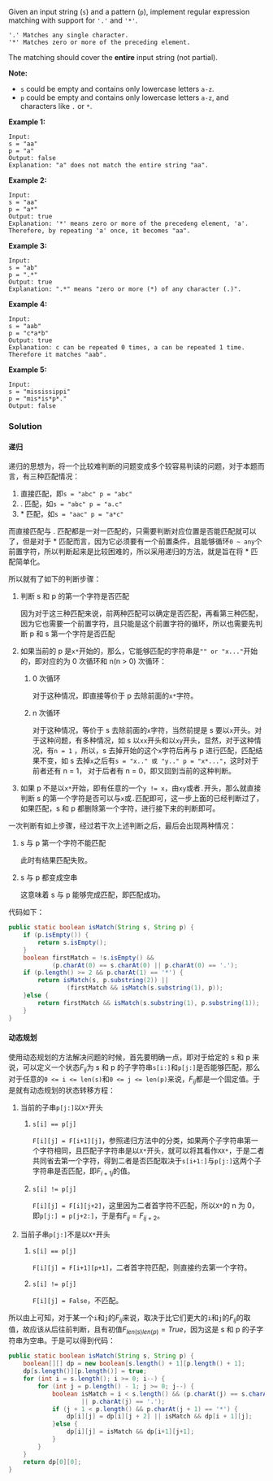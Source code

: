 Given an input string (`s`) and a pattern (`p`), implement regular expression matching with support for `'.'` and `'*'`.

```
'.' Matches any single character.
'*' Matches zero or more of the preceding element.
```

The matching should cover the **entire** input string (not partial).

**Note:**

-   `s` could be empty and contains only lowercase letters `a-z`.
-   `p` could be empty and contains only lowercase letters `a-z`, and characters like `.` or `*`.

**Example 1:**

```
Input:
s = "aa"
p = "a"
Output: false
Explanation: "a" does not match the entire string "aa".
```

**Example 2:**

```
Input:
s = "aa"
p = "a*"
Output: true
Explanation: '*' means zero or more of the precedeng element, 'a'. Therefore, by repeating 'a' once, it becomes "aa".
```

**Example 3:**

```
Input:
s = "ab"
p = ".*"
Output: true
Explanation: ".*" means "zero or more (*) of any character (.)".
```

**Example 4:**

```
Input:
s = "aab"
p = "c*a*b"
Output: true
Explanation: c can be repeated 0 times, a can be repeated 1 time. Therefore it matches "aab".
```

**Example 5:**

```
Input:
s = "mississippi"
p = "mis*is*p*."
Output: false
```

### Solution

#### 递归

递归的思想为，将一个比较难判断的问题变成多个较容易判读的问题，对于本题而言，有三种匹配情况：

1.  直接匹配，即`s = "abc" p = "abc"`
2.  . 匹配，如`s = "abc" p = "a.c"`
3.  \* 匹配，如`s = "aac" p = "a*c"`

而直接匹配与 . 匹配都是一对一匹配的，只需要判断对应位置是否能匹配就可以了，但是对于 \* 匹配而言，因为它必须要有一个前置条件，且能够循环`0 ~ any`个前置字符，所以判断起来是比较困难的，所以采用递归的方法，就是旨在将 \* 匹配简单化。

所以就有了如下的判断步骤：

1.  判断 s 和 p 的第一个字符是否匹配

    因为对于这三种匹配来说，前两种匹配可以确定是否匹配，再看第三种匹配，因为它也需要一个前置字符，且只能是这个前置字符的循环，所以也需要先判断 p 和 s 第一个字符是否匹配

2.  如果当前的 p 是`x*`开始的，那么，它能够匹配的字符串是`"" or "x..."`开始的，即对应的为 0 次循环和 n(n > 0) 次循环：

    1.  0 次循环

        对于这种情况，即直接等价于 p 去除前面的`x*`字符。

    2.  n 次循环

        对于这种情况，等价于 s 去除前面的`x`字符，当然前提是 s 要以`x`开头。对于这种问题，有多种情况，如 s 以`xx`开头和以`xy`开头，显然，对于这种情况，有`n = 1` ，所以，s 去掉开始的这个`x`字符后再与 p 进行匹配，匹配结果不变，如 s 去掉`x`之后有`s = "x.." 或 "y.." p = "x*..."`，这时对于前者还有 n = 1， 对于后者有 n = 0，即又回到当前的这种判断。

3.  如果 p 不是以`x*`开始，即有任意的一个`y != x`，由`xy`或者`.`开头，那么就直接判断 s 的第一个字符是否可以与`x`或`.`匹配即可，这一步上面的已经判断过了，如果匹配，s 和 p 都删除第一个字符，进行接下来的判断即可。

一次判断有如上步骤，经过若干次上述判断之后，最后会出现两种情况：

1.  s 与 p 第一个字符不能匹配

    此时有结果匹配失败。

2.  s 与 p 都变成空串

    这意味着 s 与 p 能够完成匹配，即匹配成功。

代码如下：

```java
public static boolean isMatch(String s, String p) {
    if (p.isEmpty()) {
        return s.isEmpty();
    }
    boolean firstMatch = !s.isEmpty() &&
            (p.charAt(0) == s.charAt(0) || p.charAt(0) == '.');
    if (p.length() >= 2 && p.charAt(1) == '*') {
        return isMatch(s, p.substring(2)) ||
                (firstMatch && isMatch(s.substring(1), p));
    }else {
        return firstMatch && isMatch(s.substring(1), p.substring(1));
    }
}
```

#### 动态规划

使用动态规划的方法解决问题的时候，首先要明确一点，即对于给定的 s 和 p 来说，可以定义一个状态$F_{ij}$为 s 和 p 的子字符串`s[i:]`和`p[j:]`是否能够匹配，那么对于任意的`0 <= i <= len(s)`和`0 <= j <= len(p)`来说，$F_{ij}$都是一个固定值。于是就有动态规划的状态转移方程：

1.  当前的子串`p[j:]`以`X*`开头

    1.  `s[i] == p[j]`

        `F[i][j] = F[i+1][j]`，参照递归方法中的分类，如果两个子字符串第一个字符相同，且匹配子字符串是以`X*`开头，就可以将其看作`XX*`，于是二者共同省去第一个字符，得到二者是否匹配取决于`s[i+1:]`与`p[j:]`这两个子字符串是否匹配，即$F_{i+1j}$的值。

    2.  `s[i] != p[j]`

        `F[i][j] = F[i][j+2]`，这里因为二者首字符不匹配，所以`X*`的 n 为 0，即`p[j:] = p[j+2:]`，于是有$F_{ij} = F_{ij+2}$。

2.  当前子串`p[j:]`不是以`X*`开头

    1.  `s[i] == p[j]`

        `F[i][j] = F[i+1][p+1]`，二者首字符匹配，则直接约去第一个字符。

    2.  `s[i] != p[j]`

        `F[i][j] = False`，不匹配。

所以由上可知，对于某一个`i`和`j`的$F_{ij}$来说，取决于比它们更大的`i`和`j`的$F_{ij}$的取值，故应该从后往前判断，且有初值$F_{len(s)len(p)} = True$，因为这是 s 和 p 的子字符串为空串。于是可以得到代码：

```java
public static boolean isMatch(String s, String p) {
    boolean[][] dp = new boolean[s.length() + 1][p.length() + 1];
    dp[s.length()][p.length()] = true;
    for (int i = s.length(); i >= 0; i--) {
        for (int j = p.length() - 1; j >= 0; j--) {
            boolean isMatch = i < s.length() && (p.charAt(j) == s.charAt(i)
                    || p.charAt(j) == '.');
            if (j + 1 < p.length() && p.charAt(j + 1) == '*') {
                dp[i][j] = dp[i][j + 2] || isMatch && dp[i + 1][j];
            }else {
                dp[i][j] = isMatch && dp[i+1][j+1];
            }
        }
    }
    return dp[0][0];
}
```

